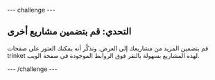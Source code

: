 \--- challenge \---

## التحدي: قم بتضمين مشاريع أخرى

قم بتضمين المزيد من مشاريعك إلى العرض. وتذكَّر أنه يمكنك العثور على صفحات trinket لهذه المشاريع بسهولة بالنقر فوق الروابط الموجودة في صفحة الويب.

\--- /challenge \---